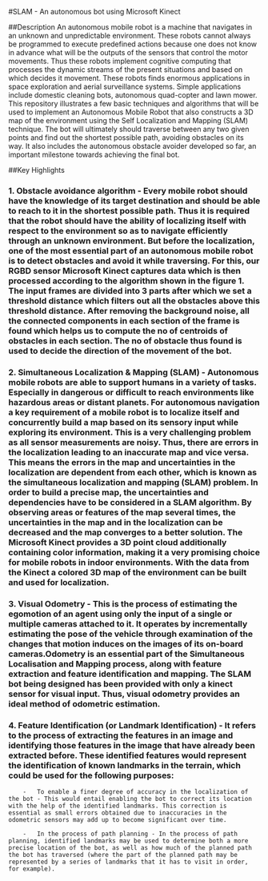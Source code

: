 #SLAM - An autonomous bot using Microsoft Kinect


##Description
An autonomous mobile robot is a machine that navigates in an unknown and unpredictable environment. These robots cannot always be programmed to execute predefined actions because one does not know in advance what will be the outputs of the sensors that control the motor movements. Thus these robots implement cognitive computing that processes the dynamic streams of the present situations and based on which decides it movement. These robots finds enormous applications in space exploration and aerial surveillance systems. Simple applications include domestic cleaning bots, autonomous quad-copter and lawn mower. This repository illustrates a few basic techniques and algorithms that will be used to implement an Autonomous Mobile Robot that also constructs a 3D map of the environment using the Self Localization and Mapping (SLAM) technique. The bot will ultimately should traverse between any two given points and find out the shortest possible path, avoiding obstacles on its way. It also includes the autonomous obstacle avoider developed so far, an important milestone towards achieving the final bot.


##Key Highlights


###	1.	**Obstacle avoidance algorithm** - Every mobile robot should have the knowledge of its target destination and should be able to reach to it in the shortest possible path. Thus it is required that the robot should have the ability of localizing itself with respect to the environment so as to navigate efficiently through an unknown environment. But before the localization, one of the most essential part of an autonomous mobile robot is to detect obstacles and avoid it while traversing. For this, our RGBD sensor Microsoft Kinect captures data which is then processed according to the algorithm shown in the figure 1. The input frames are divided into 3 parts after which we set a threshold distance which filters out all the obstacles above this threshold distance. After removing the background noise, all the connected components in each section of the frame is found which helps us to compute the no of centroids of obstacles in each section. The no of obstacle thus found is used to decide the direction of the movement of the bot.


###	2.	**Simultaneous Localization & Mapping (SLAM)** - Autonomous mobile robots are able to support humans in a variety of tasks. Especially in dangerous or difficult to reach environments like hazardous areas or distant planets. For autonomous navigation a key requirement of a mobile robot is to localize itself and concurrently build a map based on its sensory input while exploring its environment. This is a very challenging problem as all sensor measurements are noisy. Thus, there are errors in the localization leading to an inaccurate map and vice versa. This means the errors in the map and uncertainties in the localization are dependent from each other, which is known as the simultaneous localization and mapping (SLAM) problem. In order to build a precise map, the uncertainties and dependencies have to be considered in a SLAM algorithm. By observing areas or features of the map several times, the uncertainties in the map and in the localization can be decreased and the map converges to a better solution. The Microsoft Kinect provides a 3D point cloud additionally containing color information, making it a very promising choice for mobile robots in indoor environments. With the data from the Kinect a colored 3D map of the environment can be built and used for localization. 


###	3. 	**Visual Odometry** - This is the process of estimating the egomotion of an agent using only the input of a single or multiple cameras attached to it. It operates by incrementally estimating the pose of the vehicle through examination of the changes that motion induces on the images of its on-board cameras.Odometry is an essential part of the Simultaneous Localisation and Mapping process, along with feature extraction and feature identification and mapping. The SLAM bot being designed has been provided with only a kinect sensor for visual input. Thus, visual odometry provides an ideal method of odometric estimation. 


###	4.	**Feature Identification (or Landmark Identification)** - It refers to the process of extracting the features in an image and identifying those features in the image that have already been extracted before. These identified features would represent the identification of known landmarks in the terrain, which could be used for the following purposes:

		-	To enable a finer degree of accuracy in the localization of the bot - This would entail enabling the bot to correct its location with the help of the identified landmarks. This correction is essential as small errors obtained due to inaccuracies in the odometric sensors may add up to become significant over time.

		-	In the process of path planning - In the process of path planning, identified landmarks may be used to determine both a more precise location of the bot, as well as how much of the planned path the bot has traversed (where the part of the planned path may be represented by a series of landmarks that it has to visit in order, for example).
